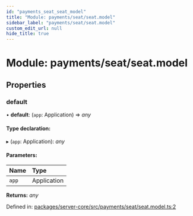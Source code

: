 ```yaml
---
id: "payments_seat_seat_model"
title: "Module: payments/seat/seat.model"
sidebar_label: "payments/seat/seat.model"
custom_edit_url: null
hide_title: true
---
```


# Module: payments/seat/seat.model

## Properties

### default

• **default**: (`app`: Application) => *any*

#### Type declaration:

▸ (`app`: Application): *any*

#### Parameters:

Name | Type |
:------ | :------ |
`app` | Application |

**Returns:** *any*

Defined in: [packages/server-core/src/payments/seat/seat.model.ts:2](https://github.com/xr3ngine/xr3ngine/blob/716a06460/packages/server-core/src/payments/seat/seat.model.ts#L2)
